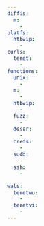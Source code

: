 ```yaml
---
diffis:
  m:
    -
platfs:
  htbvip:
    -
curls:
  tenet:
    -
functions:
  unix:
    -
  m:
    -
  htbvip:
    -
  fuzz:
    -
  deser:
    -
  creds:
    -
  sudo:
    -
  ssh:
    -

wals:
  tenetwu:
    -
  tenetvi:
    -
---
```


